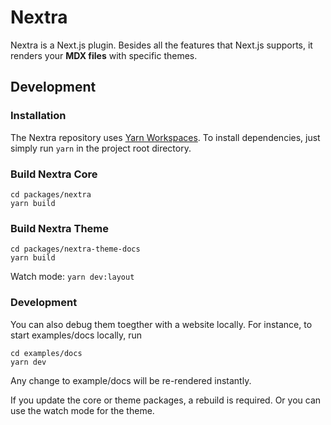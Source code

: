 # Nextra

Nextra is a Next.js plugin. Besides all the features that Next.js supports, it renders your **MDX files** with specific themes.

## Development

### Installation

The Nextra repository uses [Yarn Workspaces](https://classic.yarnpkg.com/en/docs/workspaces). To install dependencies, just simply run `yarn` in the project root directory.

### Build Nextra Core

```
cd packages/nextra
yarn build
```

### Build Nextra Theme

```
cd packages/nextra-theme-docs
yarn build
```

Watch mode: `yarn dev:layout`

### Development

You can also debug them toegther with a website locally. For instance, to start examples/docs locally, run 

```
cd examples/docs
yarn dev
```

Any change to example/docs will be re-rendered instantly. 

If you update the core or theme packages, a rebuild is required. Or you can use the watch mode for the theme.
